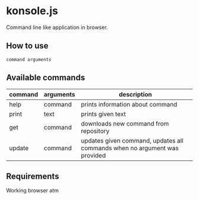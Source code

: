 # konsole.js
Command line like application in browser.

## How to use
```
command arguments
```

## Available commands
| command | arguments | description |
| ------- | --------- | ----------- |
| help    | command   | prints information about command |
| print   | text      | prints given text |
| get     | command   | downloads new command from repository |
| update  | command   | updates given command, updates all commands when no argument was provided |

## Requirements
Working browser atm
